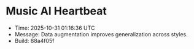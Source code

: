 # Music AI Heartbeat

- Time: 2025-10-31 01:16:36 UTC
- Message: Data augmentation improves generalization across styles.
- Build: 88a4f05f
